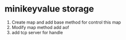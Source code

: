 # minikeyvalue storage

1. Create map and add base method for control this map
2. Modify map method add aof
3. add tcp server for handle